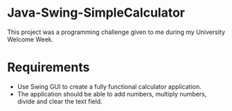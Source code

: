 # Java-Swing-SimpleCalculator

This project was a programming challenge given to me during my University Welcome Week.

# Requirements

- Use Swing GUI to create a fully functional calculator application.
- The application should be able to add numbers, multiply numbers, divide and clear the text field.
